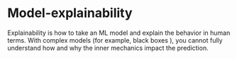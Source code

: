 # Model-explainability
 Explainability is how to take an ML model and explain the behavior in human terms. With complex models (for example, black boxes ), you cannot fully understand how and why the inner mechanics impact the prediction.
